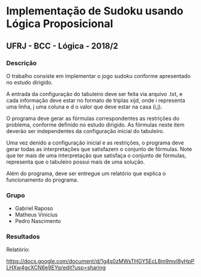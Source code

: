 # Implementação de Sudoku usando Lógica Proposicional
## UFRJ - BCC - Lógica - 2018/2


### Descrição
O trabalho consiste em implementar o jogo sudoku conforme apresentado no estudo dirigido.

A entrada da configuração do tabuleiro deve ser feita via arquivo .txt, e cada informação deve estar no formato de triplas xijd, onde
i representa uma linha, j uma coluna e d o valor que deve estar na casa (i,j).

O programa deve gerar as fórmulas correspondentes as restrições do problema, conforme definido no estudo dirigido. 
As fórmulas neste item deverão ser independentes da
configuração inicial do tabuleiro.

Uma vez denido a configuração inicial e as restrições, o programa deve gerar todas as interpretações que satisfazem o conjunto de fórmulas.
Note que ter mais de uma interpretação que satisfaça o conjunto de fórmulas, representa que o tabuleiro possui mais de uma solução.

Além do programa, deve ser entregue um relatório que explica o funcionamento do programa.

### Grupo
* Gabriel Raposo
* Matheus Vinicius
* Pedro Nascimento

### Resultados
Relatório:

https://docs.google.com/document/d/1g4s0zMWsTHGY5EcL8m9mvI8yHpPLHXw4gcXCN6e9EYg/edit?usp=sharing
